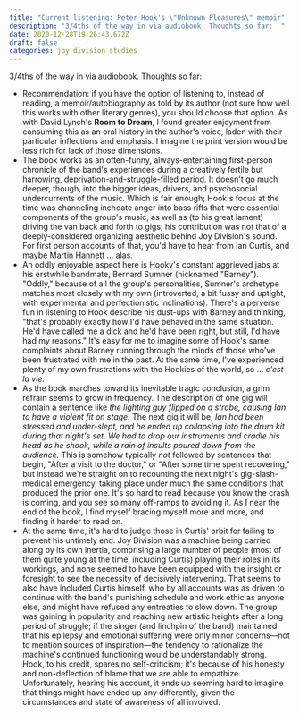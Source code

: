 ```yaml
---
title: "Current listening: Peter Hook's \"Unknown Pleasures\" memoir"
description: "3/4ths of the way in via audiobook. Thoughts so far:  "
date: 2020-12-28T19:26:43.672Z
draft: false
categories: joy division studies
---
```

3/4ths of the way in via audiobook. Thoughts so far:

* Recommendation: if you have the option of listening to, instead of reading, a memoir/autobiography as told by its author (not sure how well this works with other literary genres), you should choose that option. As with David Lynch's **Room to Dream**, I found greater enjoyment from consuming this as an oral history in the author's voice, laden with their particular inflections and emphasis. I imagine the print version would be less rich for lack of those dimensions.
* The book works as an often-funny, always-entertaining first-person chronicle of the band's experiences during a creatively fertile but harrowing, deprivation-and-struggle-filled period. It doesn't go much deeper, though, into the bigger ideas, drivers, and psychosocial undercurrents of the music. Which is fair enough; Hook's focus at the time was channeling inchoate anger into bass riffs that were essential components of the group's music, as well as (to his great lament) driving the van back and forth to gigs; his contribution was not that of a deeply-considered organizing aesthetic behind Joy Division's sound. For first person accounts of that, you'd have to hear from Ian Curtis, and maybe Martin Hannett ... alas.
* An oddly enjoyable aspect here is Hooky's constant aggrieved jabs at his erstwhile bandmate, Bernard Sumner (nicknamed "Barney"). "Oddly," because of all the group's personalities, Sumner's archetype matches most closely with my own (introverted, a bit fussy and uptight, with experimental and perfectionistic inclinations). There's a perverse fun in listening to Hook describe his dust-ups with Barney and thinking, "that's probably exactly how I'd have behaved in the same situation. He'd have called me a dick and he'd have been right, but still, I'd have had my reasons." It's easy for me to imagine some of Hook's same complaints about Barney running through the minds of those who've been frustrated with me in the past. At the same time, I've experienced plenty of my own frustrations with the Hookies of the world, so ... *c'est la vie.*
* As the book marches toward its inevitable tragic conclusion, a grim refrain seems to grow in frequency. The description of one gig will contain a sentence like *the lighting guy flipped on a strobe, causing Ian to have a violent fit on stage.* The next gig it will be, *Ian had been stressed and under-slept, and he ended up collapsing into the drum kit during that night's set. We had to drop our instruments and cradle his head as he shook, while a rain of insults poured down* *from the audience.* This is somehow typically *not* followed by sentences that begin, "After a visit to the doctor," or "After some time spent recovering," but instead we're straight on to recounting the next night's gig-slash-medical emergency, taking place under much the same conditions that produced the prior one. It's so hard to read because you know the crash is coming, and you see so many off-ramps to avoiding it. As I near the end of the book, I find myself bracing myself more and more, and finding it harder to read on.
* At the same time, it's hard to judge those in Curtis' orbit for failing to prevent his untimely end. Joy Division was a machine being carried along by its own inertia, comprising a large number of people (most of them quite young at the time, including Curtis) playing their roles in its workings, and none seemed to have been equipped with the insight or foresight to see the necessity of decisively intervening. That seems to also have included Curtis himself, who by all accounts was as driven to continue with the band's punishing schedule and work ethic as anyone else, and might have refused any entreaties to slow down. The group was gaining in popularity and reaching new artistic heights after a long period of struggle; if the singer (and linchpin of the band) maintained that his epilepsy and emotional suffering were only minor concerns—not to mention sources of inspiration—the tendency to rationalize the machine's continued functioning would be understandably strong. Hook, to his credit, spares no self-criticism; it's because of his honesty and non-deflection of blame that we are able to empathize. Unfortunately, hearing his account, it ends up seeming hard to imagine that things might have ended up any differently, given the circumstances and state of awareness of all involved.